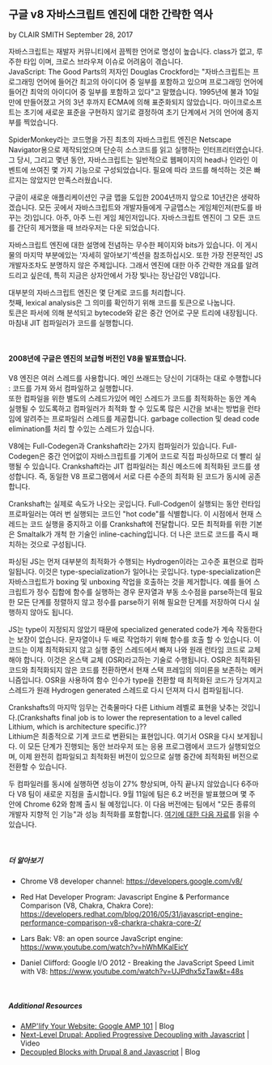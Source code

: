 ## 구글 v8 자바스크립트 엔진에 대한 간략한 역사

by CLAIR SMITH
September 28, 2017

자바스크립트는 재발자 커뮤니티에서 끔찍한 언어로 명성이 높습니다. class가 없고, 루주한 타입 이며, 크로스 브라우져 이슈로 어려움이 겪습니다.  
JavaScript: The Good Parts의 저자인 Douglas Crockford는 "자바스크립트는 프로그래밍 언어에 들어간 최고의 아이디어 중 일부를 포함하고 있으며 프로그래밍 언어에 들어간 최악의 아이디어 중 일부를 포함하고 있다"고 말했습니다. 1995년에 불과 10일 만에 만들어졌고 거의 3년 후까지 ECMA에 의해 표준화되지 않았습니다. 마이크로소프트는 초기에 새로운 표준을 구현하지 않기로 결정하여 초기 단계에서 거의 언어에 종지부를 찍었습니다.  

SpiderMonkey라는 코드명을 가진 최초의 자바스크립트 엔진은 Netscape Navigator용으로 제작되었으며 단순히 소스코드를 읽고 실행하는 인터프리터였습니다. 그 당시, 그리고 몇년 동안, 자바스크립트는 일반적으로 웹페이지의 head나 인라인 이벤트에 쓰여진 몇 가지 기능으로 구성되었습니다. 필요에 따라 코드를 해석하는 것은 빠르지는 않았지만 만족스러웠습니다.  

구글이 새로운 애플리케이션인 구글 맵을 도입한 2004년까지 앞으로 10년간은 생략하겠습니다. 모든 곳에서 자바스크립트와 개발자들에게 구글맵스는 게임체인저(판도를 바꾸는 것)입니다. 아주, 아주 느린 게임 체인저입니다. 자바스크립트 엔진이 그 모든 코드를 간단히 제거했을 때 브라우저는 다운 되었습니다.

자바스크립트 엔진에 대한 설명에 전념하는 무수한 페이지와 bits가 있습니다. 이 게시물의 마지막 부분에있는 '자세히 알아보기'섹션을 참조하십시오. 또한 가장 전문적인 JS 개발자조차도 분명하지 않은 주제입니다. 그래서 엔진에 대한 아주 간략한 개요를 알려드리고 싶은데, 특히 지금은 상자안에서 가장 빛나는 장난감인 V8입니다. 

대부분의 자바스크립트 엔진은 몇 단계로 코드를 처리합니다.  
첫째, lexical analysis은 그 의미를 확인하기 위해 코드를 토큰으로 나눕니다.  
토큰은 파서에 의해 분석되고 bytecode와 같은 중간 언어로 구문 트리에 내장됩니다. 마침내 JIT 컴파일러가 코드를 실행합니다.  

<br>

#### 2008년에 구글은 엔진의 보급형 버전인 V8을 발표했습니다.       

V8 엔진은 여러 스레드를 사용합니다. 메인 쓰래드는 당신이 기대하는 대로 수행합니다 : 코드를 가져 와서 컴파일하고 실행합니다.   
또한 컴파일을 위한 별도의 스레드가있어 메인 스레드가 코드를 최적화하는 동안 계속 실행될 수 있도록하고 컴파일러가 최적화 할 수 있도록 많은 시간을 보내는 방법을 런타임에 알려주는 프로파일러 스레드를 제공합니다. garbage collection 및 dead code elimination를 처리 할 수있는 스레드가 있습니다.  

V8에는 Full-Codegen과 Crankshaft라는 2가지 컴파일러가 있습니다. Full-Codegen은 중간 언어없이 자바스크립트를 기계어 코드로 직접 파싱하므로 더 빨리 실행될 수 있습니다. Crankshaft라는 JIT 컴파일러는 최신 메소드에 최적화된 코드를 생성합니다. 즉, 동일한 V8 프로그램에서 서로 다른 수준의 최적화 된 코드가 동시에 공존합니다.  

Crankshaft는 실제로 속도가 나오는 곳입니다. Full-Codgen이 실행되는 동안 런타임 프로파일러는 여러 번 실행되는 코드인 "hot code"를 식별합니다. 이 시점에서 현재 스레드는 코드 실행을 중지하고 이를 Crankshaft에 전달합니다. 모든 최적화를 위한 기본은 Smaltalk가 개척 한 기술인 inline-caching입니다. 더 나은 코드로 코드를 즉시 패치하는 것으로 구성됩니다.  

파싱된 JS는 먼저 대부분의 최적화가 수행되는 Hydrogen이라는 고수준 표현으로 컴파일됩니다. 이것은 type-specialization가 일어나는 곳입니다. type-specialization은 자바스크립트가 boxing 및 unboxing 작업을 호출하는 것을 제거합니다. 예를 들어 스크립트가 정수 집합에 함수를 실행하는 경우 문자열과 부동 소수점을 parse하는데 필요한 모든 단계를 정렬하지 않고 정수를 parse하기 위해 필요한 단계를 저장하여 다시 실행하지 않아도 됩니다.  

JS는 type이 지정되지 않았기 때문에 specialized generated code가 계속 작동한다는 보장이 없습니다. 문자열이나 두 배로 작업하기 위해 함수를 호출 할 수 있습니다. 이 코드는 이제 최적화되지 않고 실행 중인 스레드에서 빠져 나와 원래 런타임 코드로 교체해야 합니다. 이것은 온스택 교체 (OSR)라고하는 기술로 수행됩니다. OSR은 최적화된 코드와 최적화되지 않은 코드를 전환하면서 현재 스택 프레임의 의미론을 보존하는 메커니즘입니다. OSR을 사용하여 함수 인수가 type을 전환할 때 최적화된 코드가 당겨지고 스레드가 원래 Hydrogen generated 스레드로 다시 던져져 다시 컴파일됩니다.

Crankshafts의 마지막 임무는 건축물마다 다른 Lithium 레벨로 표현을 낮추는 것입니다.(Crankshafts final job is to lower the representation to a level called Lithium, which is architecture specific.)??  
Lithium은 최종적으로 기계 코드로 변환되는 표현입니다. 여기서 OSR을 다시 보게됩니다. 이 모든 단계가 진행되는 동안 브라우저 또는 응용 프로그램에서 코드가 실행되었으며, 이제 완전히 컴파일되고 최적화된 버전이 있으므로 실행 중간에 최적화된 버전으로 전환할 수 있습니다.  

두 컴파일러를 동시에 실행하면 성능이 27% 향상되며, 아직 끝나지 않았습니다 6주마다 V8 팀이 새로운 지점을 출시합니다. 9월 11일에 팀은 6.2 버전을 발표했으며 몇 주 안에 Chrome 62와 함께 출시 될 예정입니다. 이 다음 버전에는 팀에서 "모든 종류의 개발자 지향적 인 기능"과 성능 최적화를 포함합니다. [여기에 대한 다음 자료](https://v8.dev/blog/v8-release-62)를 읽을 수 있습니다. 

<br>

##### 더 알아보기

- Chrome V8 developer channel: https://developers.google.com/v8/

- Red Hat Developer Program: Javascript Engine & Performance Comparison (V8, Chakra, Chakra Core): https://developers.redhat.com/blog/2016/05/31/javascript-engine-performance-comparison-v8-charkra-chakra-core-2/

- Lars Bak: V8: an open source JavaScript engine: https://www.youtube.com/watch?v=hWhMKalEicY

- Daniel  Clifford: Google I/O 2012 - Breaking the JavaScript Speed Limit with V8: https://www.youtube.com/watch?v=UJPdhx5zTaw&t=48s


<br>

##### Additional Resources
- [AMP'lify Your Website: Google AMP 101](https://www.mediacurrent.com/blog/amplify-your-website-google-amp-101/) | Blog
- [Next-Level Drupal: Applied Progressive Decoupling with Javascript](https://www.mediacurrent.com/videos/next-level-drupal-applied-progressive-decoupling-javascript/) | Video
- [Decoupled Blocks with Drupal 8 and Javascript](https://www.mediacurrent.com/blog/decoupled-blocks-drupal-8-and-javascript/) | Blog



